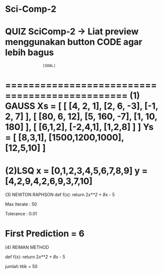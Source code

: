 # Sci-Comp-2
QUIZ SciComp-2
-> Liat preview menggunakan button CODE agar lebih bagus
===============================================
                     |SOAL| 
===============================================
(1) GAUSS
Xs = [
    [
      [4, 2, 1],
      [2, 6, -3],
      [-1, 2, 7]
    ],
    [
        [80, 6, 12],
        [5, 160, -7],
	[1, 10, 180]
    ],
    [
	[6,1,2],
	[-2,4,1],
	[1,2,8]
    ]
]
Ys = [
    [8,3,1],
    [1500,1200,1000],
    [12,5,10]
]
===============================================
(2)LSQ
x = [0,1,2,3,4,5,6,7,8,9]
y = [4,2,9,4,2,6,9,3,7,10]
===============================================
(3) NEWTON RAPHSON
def f(x):
	return 2*x**2 + 8*x - 5


Max Iterate : 50

Tolerance : 0.01

First Prediction = 6
===============================================
(4) REIMAN METHOD

def f(x):
	return 2*x**2 + 8*x - 5

jumlah titik = 50
